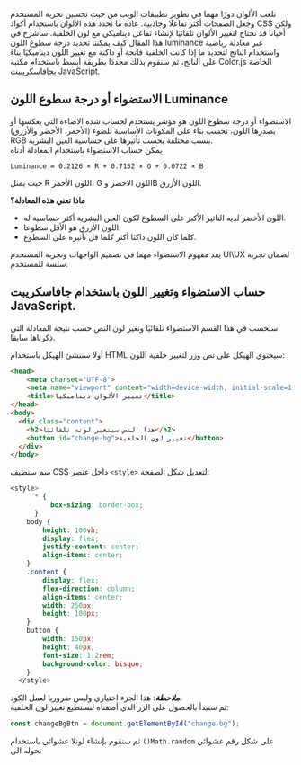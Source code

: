 تلعب الألوان دورًا مهما في تطوير تطبيقات الويب من حيث تحسين تجربة المستخدم وجعل الصفحات أكثر تفاعلَا وجاذبية. عادةَ ما نحدد هذه الألوان باستخدام أكواد CSS ولكن أحيانا قد نحتاج لتغيير الألوان تلقائيَا لإنشاء تفاعل ديناميكي مع لون الخلفية.
سأشرح في هذا المقال كيف يمكننا تحديد درجة سطوع اللون luminance عبر معادلة رياضية واستخدام الناتج لتحديد ما إذا كانت الخلفية فاتحة أو داكنة مع تغيير اللون ديناميكيَا بناءَ على الناتج، ثم سنقوم بذلك مجددَا بطريقة أبسط باستخدام مكتبة Color.js الخاصة بجافاسكريببت JavaScript.

## الاستضواء أو درجة سطوع اللون Luminance
الاستضواء أو درجة سطوع اللون هو مؤشر يستخدم لحساب شدة الاضاءة التي يعكسها أو يصدرها اللون، تحسب بناء على المكونات الأساسية للضوء (الأحمر، الأخضر والأزرق) RGB بنسب مختلفة بحسب تأثيرها على حساسية العين البشرية.  
يمكن حساب الاستضواء باستخدام المعادلة أدناه
```
Luminance = 0.2126 × R + 0.7152 × G + 0.0722 × B
```
حيث يمثل R اللون الأحمر، G اللون الاخضر وB اللون الأزرق.  

**ماذا تعني هذه المعادلة؟**  

- اللون الأخضر لديه التاثير الأكبر على السطوع لكون العين البشرية أكثر حساسية له.
- اللون الأزرق هو الأقل سطوعا.
- كلما كان اللون داكنَا أكثر كلما قل تأثيره على السطوع.


يعد مفهوم الاستضواء مهما في تصميم الواجهات وتجربة المستخدم UI\UX لضمان تجربة سلسة للمستخدم.

## حساب الاستضواء وتغيير اللون باستخدام جافاسكريبت JavaScript.
سنحسب في هذا القسم الاستضواء تلقائيَا ونغير لون النص حسب نتيجة المعادلة التي ذكرناها سابقا.

أولا سننشئ الهيكل باستخدام HTML سيحتوي الهيكل على نص وزر لتغيير خلفية اللون:    
  
```HTML
<head>
    <meta charset="UTF-8">
    <meta name="viewport" content="width=device-width, initial-scale=1.0">
    <title>تغيير الألوان ديناميكيا</title>
</head>
<body>
  <div class="content">
    <h2>هذا النص سيتغير لونه تلقائيَا</h2>
    <button id="change-bg">تغيير لون الخلفية</button>
  </div>
</body>
```

سم سنضيف CSS داخل عنصر `<style>` لتعديل شكل الصفحة:   
```CSS
<style>
      * {
          box-sizing: border-box;
      }
    body {
        height: 100vh;
        display: flex;
        justify-content: center;
        align-items: center;
    }
    .content {
        display: flex;
        flex-direction: column;
        align-items: center;
        width: 250px;
        height: 100px;
    }
    button {
        width: 150px;
        height: 40px;
        font-size: 1.2rem;
        background-color: bisque;
    }
  </style>
```
_**ملاحظة**_: هذا الجزء اختياري وليس ضروريا لعمل الكود.  
ثم سنبدأ بالحصول على الزر الذي أضفناه لنستطيع تغيير لون الخلفية:
```javascript
const changeBgBtn = document.getElementById("change-bg");
```
ثم سنقوم بإنشاء لونلا عشوائي باستخدام `()Math.random` على شكل رقم عشوائي نحوله الى







